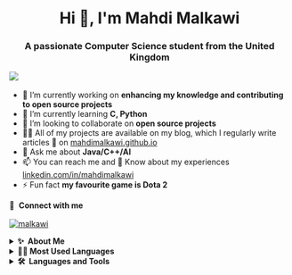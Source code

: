 <h1 align="center">Hi 👋, I'm Mahdi Malkawi</h1>
<h3 align="center">A passionate Computer Science student from the United Kingdom</h3>

![](https://komarev.com/ghpvc/?username=malkawimahdi&label=Mahdi's+Profile+Views&color=blue)

- 🔭 I’m currently working on **enhancing my knowledge and contributing to open source projects**
- 🌱 I’m currently learning **C, Python**
- 👯 I’m looking to collaborate on **open source projects**
- 👨‍💻 All of my projects are available on my blog, which I regularly write articles 📝 on [mahdimalkawi.github.io](https://mahdimalkawi.github.io/)
- 💬 Ask me about **Java/C++/AI**
- 📫 You can reach me and 📄 Know about my experiences [linkedin.com/in/mahdimalkawi](https://www.linkedin.com/in/mahdimalkawi/)
- ⚡ Fun fact **my favourite game is Dota 2**

🔗 &nbsp;**Connect with me**
<p align="left">
<a href="https://linkedin.com/in/mahdimalkawi" target="blank"><img align="center" src="https://raw.githubusercontent.com/rahuldkjain/github-profile-readme-generator/master/src/images/icons/Social/linked-in-alt.svg" alt="malkawi" height="30" width="40" /></a>
</p>
<details>
  <summary><b>✨&nbsp;&nbsp;About&nbsp;Me</b></summary>

I'm a highly motivated student, who is currently studying at City, University of London, aiming to achieve a First-Class Honours degree. I am intrigued by technology, and enjoy pursuing personal projects outside of study, solving day-to-day challenges. I am hoping to utilize my drive, technical ability and collaborative skills to grow within the remit of Technical Support/Networking or Software Engineering.

  ```
  ____                  ____                      
 / __ \___  ___ ___    / __/__  __ _____________  
/ /_/ / _ \/ -_) _ \  _\ \/ _ \/ // / __/ __/ -_) 
\____/ .__/\__/_//_/ /___/\___/\_,_/_/  \__/\__/  
   _/_/              

```

I dedicate some of my leisure time to contribute to open-source projects on GitHub. By utilising the knowledge I have gained, I like to work upon open source projects to increase my understanding of critical and commercial software whilst also improving the software.

</details>

<details>
  
  <summary><b>👨‍💻&nbsp;Most&nbsp;Used&nbsp;Languages</b></summary>
  &nbsp;
  
[![Top Langs](https://github-readme-stats.vercel.app/api/top-langs/?username=malkawimahdi&langs_count=10)](https://github-readme-stats.vercel.app/api/top-langs/?username=malkawimahdi&langs_count=10)

</details> 

<details>
  <summary><b>🛠️&nbsp;&nbsp;Languages&nbsp;and&nbsp;Tools</b></summary>
  <br/>
  <p align="left"> <a href="https://www.w3schools.com/cpp/" target="_blank" rel="noreferrer"> <img src="https://raw.githubusercontent.com/devicons/devicon/master/icons/cplusplus/cplusplus-original.svg" alt="cplusplus" width="40" height="40"/> </a> <a href="https://git-scm.com/" target="_blank" rel="noreferrer"> <img src="https://www.vectorlogo.zone/logos/git-scm/git-scm-icon.svg" alt="git" width="40" height="40"/> </a> <a href="https://www.w3.org/html/" target="_blank" rel="noreferrer"> <img src="https://raw.githubusercontent.com/devicons/devicon/master/icons/html5/html5-original-wordmark.svg" alt="html5" width="40" height="40"/> </a> <a href="https://gohugo.io/" target="_blank" rel="noreferrer"> <img src="https://api.iconify.design/logos-hugo.svg" alt="hugo" width="40" height="40"/> </a> <a href="https://www.java.com" target="_blank" rel="noreferrer"> <img src="https://raw.githubusercontent.com/devicons/devicon/master/icons/java/java-original.svg" alt="java" width="40" height="40"/> </a> <a href="https://www.linux.org/" target="_blank" rel="noreferrer"> <img src="https://raw.githubusercontent.com/devicons/devicon/master/icons/linux/linux-original.svg" alt="linux" width="40" height="40"/> </a> </p>

</details>
